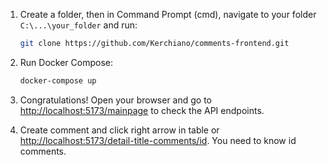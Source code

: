 1. Create a folder, then in Command Prompt (cmd), navigate to your folder `C:\...\your_folder` and run:

    ```bash
    git clone https://github.com/Kerchiano/comments-frontend.git
    ```

2. Run Docker Compose:

    ```bash
    docker-compose up
    ```

3. Congratulations! Open your browser and go to [http://localhost:5173/mainpage](http://localhost:5173/mainpage) to check the API endpoints.
4. Create comment and click right arrow in table or [http://localhost:5173/detail-title-comments/id](http://localhost:5173/detail-title-comments/id). You need to know id comments.
